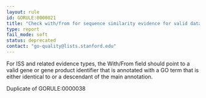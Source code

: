 ```yaml
---
layout: rule
id: GORULE:0000021
title: "Check with/from for sequence similarity evidence for valid database ID"
type: report
fail_mode: soft
status: deprecated
contact: "go-quality@lists.stanford.edu"
---
```

For ISS and related evidence types, the With/From field should point to
a valid gene or gene product identifier that is annotated with a GO term
that is either identical to or a descendant of the main annotation.

Duplicate of GORULE:0000038
